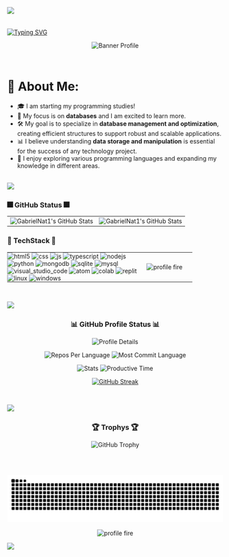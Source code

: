 <img src="https://github.com/user-attachments/assets/6c5640f0-e1b8-4c80-85dc-ff96c2db05ec">
<br><br>

<a href="https://git.io/typing-svg"><img src="https://readme-typing-svg.demolab.com?font=Fira+Code&size=35&pause=1000&width=435&lines=Welcome+to+my+GitHub!" alt="Typing SVG" /></a>

<p align="center">
  <img src="https://github.com/user-attachments/assets/806e1e92-f600-453b-973f-f41773cf694c" alt="Banner Profile" />
</p>

<br>

# 💫 About Me:
- 🎓 I am starting my programming studies!
- 💾 My focus is on **databases** and I am excited to learn more.  
- 🛠️ My goal is to specialize in **database management and optimization**, creating efficient structures to support robust and scalable applications.  
- 📊 I believe understanding **data storage and manipulation** is essential for the success of any technology project.
- 🌟 I enjoy exploring various programming languages and expanding my knowledge in different areas.
<br>

<img src="https://github.com/user-attachments/assets/6c5640f0-e1b8-4c80-85dc-ff96c2db05ec">

  ### 🎆 GitHub Status 🎆
  
<table>
  <tr>
    <td>
      <img src="https://github-readme-stats.vercel.app/api?username=GabrielNat1&theme=react&show_icons=true&hide_border=false&count_private=true" alt="GabrielNat1's GitHub Stats" />
    </td>
    <td>
      <img src="https://github-readme-stats.vercel.app/api/top-langs/?username=GabrielNat1&theme=react&show_icons=true&hide_border=false&layout=compact" alt="GabrielNat1's GitHub Stats"/>
    </td>
  </tr>
</table>

### 🚀 TechStack 🚀
<table style="width: 100%; border-collapse: collapse; border: none; table-layout: fixed;">
  <tr>
    <!-- Coluna dos badges -->
    <td style="border: none; vertical-align: middle; width: 70%; padding: 0;">
      <img alt="html5" src="https://img.shields.io/badge/HTML5-E34F26?style=for-the-badge&logo=html5&logoColor=white" />
      <img alt="css" src="https://img.shields.io/badge/CSS3-1572B6?style=for-the-badge&logo=css3&logoColor=white" />
      <img alt="js" src="https://img.shields.io/badge/JavaScript-F7DF1E?style=for-the-badge&logo=javascript&logoColor=black" />
      <img alt="typescript" src="https://img.shields.io/badge/TypeScript-007ACC?style=for-the-badge&logo=typescript&logoColor=white" />
      <img alt="nodejs" src="https://img.shields.io/badge/Node.js-43853D?style=for-the-badge&logo=node.js&logoColor=white" />
      <br />
      <img alt="python" src="https://img.shields.io/badge/Python-3776AB?style=for-the-badge&logo=python&logoColor=white" />
      <img alt="mongodb" src="https://img.shields.io/badge/MongoDB-47A248?style=for-the-badge&logo=mongodb&logoColor=white" />
      <img alt="sqlite" src="https://img.shields.io/badge/SQLite-003B57?style=for-the-badge&logo=sqlite&logoColor=white" />
      <img alt="mysql" src="https://img.shields.io/badge/MySQL-00000F?style=for-the-badge&logo=mysql&logoColor=white" />
      <br />
      <img alt="visual_studio_code" src="https://img.shields.io/badge/Visual_Studio_Code-0078D4?style=for-the-badge&logo=visual%20studio%20code&logoColor=white" />
      <img alt="atom" src="https://img.shields.io/badge/Atom-66595C?style=for-the-badge&logo=Atom&logoColor=white" />
      <img alt="colab" src="https://img.shields.io/badge/Colab-F9AB00?style=for-the-badge&logo=googlecolab&color=525252" />
      <img alt="replit" src="https://img.shields.io/badge/replit-667881?style=for-the-badge&logo=replit&logoColor=white" />
      <br />
      <img alt="linux" src="https://img.shields.io/badge/Linux-FCC624?style=for-the-badge&logo=linux&logoColor=black" />
      <img alt="windows" src="https://img.shields.io/badge/Windows-0078D6?style=for-the-badge&logo=windows&logoColor=white" />
    </td>
    <td style="border: none; text-align: center; vertical-align: middle; width: 30%; padding: 0;">
      <img src="https://github.com/user-attachments/assets/3df63163-f353-4d37-9490-1abfeebb0c21" alt="profile fire" width="200" />
    </td>
  </tr>
</table>
<br>




<img src="https://github.com/user-attachments/assets/6c5640f0-e1b8-4c80-85dc-ff96c2db05ec"><br>

<h3 align="center">📊 GitHub Profile Status 📊</h3>
<p align="center">
  <img src="http://github-profile-summary-cards.vercel.app/api/cards/profile-details?username=GabrielNat1&theme=react" alt="Profile Details" />
</p>
<p align="center">
  <img src="http://github-profile-summary-cards.vercel.app/api/cards/repos-per-language?username=GabrielNat1&theme=react&exclude=" alt="Repos Per Language" />
  <img src="http://github-profile-summary-cards.vercel.app/api/cards/most-commit-language?username=GabrielNat1&theme=react&exclude=" alt="Most Commit Language" />
</p>
<p align="center">
  <img src="http://github-profile-summary-cards.vercel.app/api/cards/stats?username=GabrielNat1&theme=react" alt="Stats" />
  <img src="http://github-profile-summary-cards.vercel.app/api/cards/productive-time?username=GabrielNat1&theme=react&utcOffset=3" alt="Productive Time" />
</p>
<p align="center">
  <a href="https://git.io/streak-stats">
    <img src="https://github-readme-streak-stats.herokuapp.com/?user=GabrielNat1&theme=react&hide_border=false" alt="GitHub Streak" />
  </a>
</p>
<br>

<img src="https://github.com/user-attachments/assets/6c5640f0-e1b8-4c80-85dc-ff96c2db05ec"><br>

<h3 align="center">🏆 Trophys 🏆</h3>
<p align="center">
  <img src="https://github-profile-trophy.vercel.app/?username=GabrielNat1&theme=darkhub" alt="GitHub Trophy" />
</p>
<br><br>

![snake gif](https://github.com/GabrielNat1/GabrielNat1/blob/output/github-snake-dark.svg)

<p align="center">
  <img src="https://github.com/user-attachments/assets/2efb9049-b4c6-4fbb-ac08-8b55451e5c5a" alt="profile fire" width="200" />
</p>
<img src="https://github.com/user-attachments/assets/6c5640f0-e1b8-4c80-85dc-ff96c2db05ec"><br>
